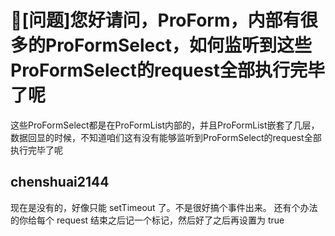 # 🧐[问题]您好请问，ProForm，内部有很多的ProFormSelect，如何监听到这些ProFormSelect的request全部执行完毕了呢

这些ProFormSelect都是在ProFormList内部的，并且ProFormList嵌套了几层，数据回显的时候，不知道咱们这有没有能够监听到ProFormSelect的request全部执行完毕了呢

## chenshuai2144

现在是没有的，好像只能 setTimeout 了。不是很好搞个事件出来。
还有个办法的你给每个 request 结束之后记一个标记，然后好了之后再设置为 true
